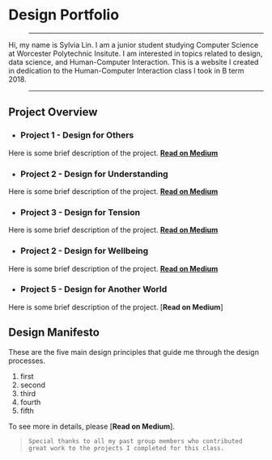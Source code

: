 # Design Portfolio


>---
Hi, my name is Sylvia Lin. I am a junior student studying Computer Science at Worcester Polytechnic Insitute. I am interested in topics related to design, data science, and Human-Computer Interaction. This is a website I created in dedication to the Human-Computer Interaction class I took in B term 2018. 
>---


## Project Overview

- ### Project 1 - Design for Others
Here is some brief description of the project.
[**Read on Medium**](https://medium.com/@huntercaouette/designing-for-others-a064161b2284)
- ### Project 2 - Design for Understanding
Here is some brief description of the project.
[**Read on Medium**](https://medium.com/@sylvia7lin/design-document-design-for-understanding-2df6a4110758)
- ### Project 3 - Design for Tension
Here is some brief description of the project.
[**Read on Medium**](https://medium.com/@sylvia7lin/design-for-tension-45ed1617a20c)
- ### Project 2 - Design for Wellbeing
Here is some brief description of the project.
[**Read on Medium**](https://medium.com/@sylvia7lin/design-reflection-design-for-well-being-44d1ec591f94)
- ### Project 5 - Design for Another World
Here is some brief description of the project.
[**Read on Medium**]


## Design Manifesto
These are the five main design principles that guide me through the design processes.
1. first
2. second
3. third 
4. fourth
5. fifth

To see more in details, please [**Read on Medium**]. 
  
  
  
> `Special thanks to all my past group members who contributed great work to the projects I completed for this class.`
